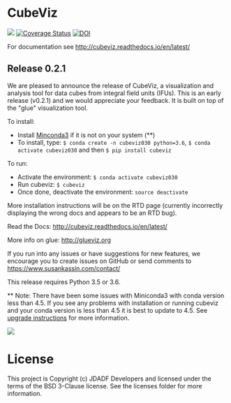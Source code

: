 # CubeViz

![](http://img.shields.io/badge/powered%20by-AstroPy-orange.svg?style=flat)
[![Coverage Status](https://codecov.io/gh/spacetelescope/cubeviz/branch/master/graph/badge.svg)](https://codecov.io/gh/spacetelescope/cubeviz)
[![DOI](https://zenodo.org/badge/36305330.svg)](https://zenodo.org/badge/latestdoi/36305330)

For documentation see http://cubeviz.readthedocs.io/en/latest/

## Release 0.2.1

We are pleased to announce the release of CubeViz, a visualization and analysis tool for data cubes from integral field units (IFUs). This is an early release (v0.2.1) and we would appreciate your feedback.  It is built on top of the "glue" visualization tool.

To install:
  * Install [Minconda3](https://conda.io/miniconda.html) if it is not on your system (**)
  * To install, type: `$ conda create -n cubeviz030 python=3.6`, `$ conda activate cubeviz030` and then `$ pip install cubeviz`

To run:
  * Activate the environment: `$ conda activate cubeviz030`
  * Run cubeviz: `$ cubeviz`
  * Once done, deactivate the environment: `source deactivate`

More installation instructions will be on the RTD page (currently incorrectly displaying the wrong docs and appears to be an RTD bug).

Read the Docs: http://cubeviz.readthedocs.io/en/latest/

More info on glue: http://glueviz.org

If you run into any issues or have suggestions for new features, we encourage you to create issues on GitHub or send comments to https://www.susankassin.com/contact/

This release requires Python 3.5 or 3.6.

** Note: There have been some issues with Miniconda3 with conda version less than 4.5.  If you see any problems with installation or running cubeviz and your conda version is less than 4.5 it is best to update to 4.5.  See [upgrade instructions](https://conda.io/miniconda.html) for more information.

![](/docs/images/CubeViz_splitviewer.png)


# License

This project is Copyright (c) JDADF Developers and licensed under the terms of the BSD 3-Clause license. See the licenses folder for more information.
